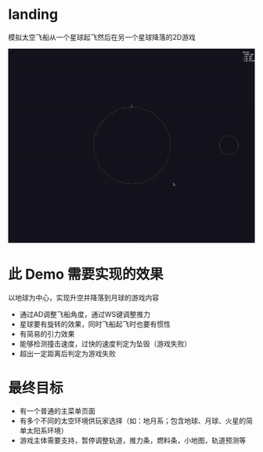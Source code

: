 # landing

模拟太空飞船从一个星球起飞然后在另一个星球降落的2D游戏

![Demo](./demo.gif)

# 此 Demo 需要实现的效果

以地球为中心，实现升空并降落到月球的游戏内容

- 通过AD调整飞船角度，通过WS键调整推力
- 星球要有旋转的效果，同时飞船起飞时也要有惯性
- 有简易的引力效果
- 能够检测撞击速度，过快的速度判定为坠毁（游戏失败）
- 超出一定距离后判定为游戏失败

# 最终目标

- 有一个普通的主菜单页面
- 有多个不同的太空环境供玩家选择（如：地月系；包含地球、月球、火星的简单太阳系环境）
- 游戏主体需要支持，暂停调整轨道，推力条，燃料条，小地图，轨道预测等
